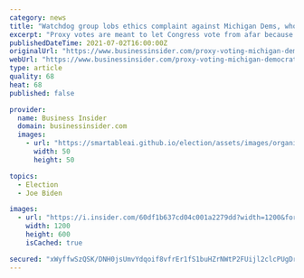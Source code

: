 ```yaml
---
category: news
title: "Watchdog group lobs ethics complaint against Michigan Dems, whom they accuse of abusing proxy voting while touring a Ford Motor plant with Biden"
excerpt: "Proxy votes are meant to let Congress vote from afar because of COVID-19 restrictions. But members of both parties have used them for other reasons."
publishedDateTime: 2021-07-02T16:00:00Z
originalUrl: "https://www.businessinsider.com/proxy-voting-michigan-democrats-ford-motor-biden-2021-7"
webUrl: "https://www.businessinsider.com/proxy-voting-michigan-democrats-ford-motor-biden-2021-7"
type: article
quality: 68
heat: 68
published: false

provider:
  name: Business Insider
  domain: businessinsider.com
  images:
    - url: "https://smartableai.github.io/election/assets/images/organizations/businessinsider.com-50x50.jpg"
      width: 50
      height: 50

topics:
  - Election
  - Joe Biden

images:
  - url: "https://i.insider.com/60df1b637cd04c001a2279dd?width=1200&format=jpeg"
    width: 1200
    height: 600
    isCached: true

secured: "xWyffwSzQSK/DNH0jsUmvYdqoif8vfrEr1fS1buHZrNWtP2FUijl2clcPUgDrU4IYfMLlEuZohyymu2GLF00HceuHYJaNEVnvBG96FAf5ac38z9gc2ben5lb98+ENPYEzDh9qHcKAf6PAhE4olfW5e08Ae29f/QMt2OeVZlv5H0RL/myeMEzTQZra3+gqB4Szf82JVLIdGyYCfiXRPFn90fYzPDtbsSCYI3DZYigqudDe+BBGvC/E82jFMOrhM7EXVhCqU4JQQ1uETaT7T9cgd696l3KGEutiPl5xZznf5RdRL1E9zr/cu9bP2CojlpFxTcnpYHm9ZghL9HxOh0WMM7TTI7ueYmHpVDTnV9w6QI=;6+sVUJiOaXJ8AO98T/7/MQ=="
---
```



